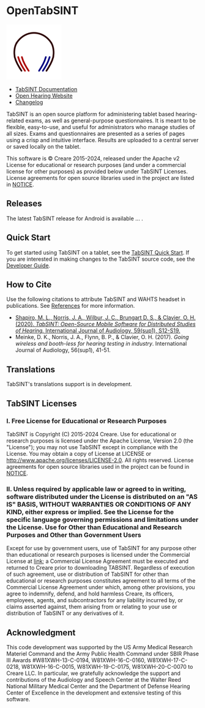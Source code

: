 # OpenTabSINT

[![](src/assets/img/drawable-xxhdpi-icon.png)](https://github.com/OpenHearing/TabSINT)

- [TabSINT Documentation](http://tabsint.org)
- [Open Hearing Website](http://openhearing.org/)
- [Changelog](https://github.com/OpenHearing/TabSINT/blob/main/CHANGELOG.md)

TabSINT is an open source platform for administering tablet based hearing-related exams, as well as general-purpose questionnaires. It is meant to be flexible, easy-to-use, and useful for administrators who manage studies of all sizes.
Exams and questionnaires are presented as a series of pages using a crisp and intuitive interface. Results are uploaded to a central server or saved locally on the tablet.


This software is &copy; Creare 2015-2024, released under the Apache v2 License for educational or research purposes (and under a commercial license for other purposes) as provided below under TabSINT Licenses. License agreements for open source libraries used in the project are listed in [NOTICE](https://github.com/OpenHearing/TabSINT/blob/main/NOTICE.md).

## Releases

The latest TabSINT release for Android is available ... .

## Quick Start

To get started using TabSINT on a tablet, see the [TabSINT Quick Start](http://tabsint.org/docs/introduction.html). If you are interested in making changes to the TabSINT source code, see the [Developer Guide](developer_guide/developer.md).

## How to Cite

Use the following citations to attribute TabSINT and WAHTS headset in publications. See [References](http://tabsint.org/docs/references/references.html) for more information.

- [Shapiro, M. L., Norris, J. A., Wilbur, J. C., Brungart D. S., & Clavier, O. H. (2020). *TabSINT: Open-Source Mobile Software for Distributed Studies of Hearing.* International Journal of Audiology, 59(sup1), S12-S19.](https://doi.org/10.1080/14992027.2019.1698776)
- Meinke, D. K., Norris, J. A., Flynn, B. P., & Clavier, O. H. (2017). *Going wireless and booth-less for hearing testing in industry*. International Journal of Audiology, 56(sup1), 41-51.


## Translations

TabSINT's translations support is in development.


## TabSINT Licenses

### I.	Free License for Educational or Research Purposes 

TabSINT is Copyright (C) 2015-2024 Creare. Use for educational or research purposes is licensed under the Apache License, Version 2.0 (the "License"); you may not use TabSINT except in compliance with the License. You may obtain a copy of
License at LICENSE or http://www.apache.org/licenses/LICENSE-2.0. All rights reserved.
License agreements for open source libraries used in the project can be found in [NOTICE](https://github.com/OpenHearing/TabSINT/blob/main/NOTICE.md).

### II.	Unless required by applicable law or agreed to in writing, software distributed under the License is distributed on an "AS IS" BASIS, WITHOUT WARRANTIES OR CONDITIONS OF ANY KIND, either express or implied. See the License for the specific language governing permissions and limitations under the License.   Use for Other than Educational and Research Purposes and Other than Government Users

Except for use by government users, use of TabSINT for any purpose other than educational or research purposes is licensed under the Commercial License at [link](https://github.com/OpenHearing/TabSINT/blob/main/COMMERCIAL_LICENSE.md); a Commercial License Agreement must be executed and returned to Creare prior to downloading TABSINT. Regardless of execution of such agreement, use or distribution of TabSINT for other than educational or research purposes constitutes agreement to all terms of the Commercial License Agreement under which, among other provisions, you agree to indemnify, defend, and hold harmless Creare, its officers, employees, agents, and subcontractors for any liability incurred by, or claims asserted against, them arising from or relating to your use or distribution of TabSINT or any derivatives of it.


## Acknowledgment

This code development was supported by the US Army Medical Research Materiel Command and the Army Public Health Command under SBIR Phase III Awards #W81XWH-13-C-0194, W81XWH-16-C-0160, W81XWH-17-C-0218, W81XWH-16-C-0015, W81XWH-19-C-0175, W81XWH-20-C-0070 to Creare LLC. In particular, we gratefully acknowledge the support and contributions of the Audiology and Speech Center at the Walter Reed National Military Medical Center and the Department of Defense Hearing Center of Excellence in the development and extensive testing of this software.
